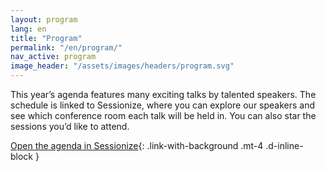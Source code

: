```yaml
---
layout: program
lang: en
title: "Program"
permalink: "/en/program/"
nav_active: program
image_header: "/assets/images/headers/program.svg"
---
```


This year’s agenda features many exciting talks by talented speakers. The schedule is linked to Sessionize, where you can explore our speakers and see which conference room each talk will be held in. You can also star the sessions you’d like to attend.

[Open the agenda in Sessionize](https://tdc2025.sessionize.com/schedule){: .link-with-background .mt-4 .d-inline-block }
